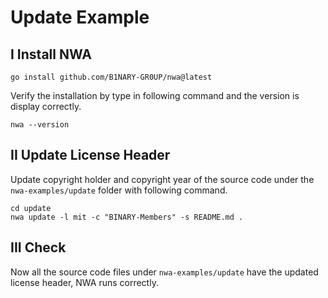 # Update Example

## I Install NWA

```shell
go install github.com/B1NARY-GR0UP/nwa@latest
```

Verify the installation by type in following command and the version is display correctly.

```shell
nwa --version
```

## II Update License Header

Update copyright holder and copyright year of the source code under the `nwa-examples/update` folder with following command.

```shell
cd update
nwa update -l mit -c "BINARY-Members" -s README.md .
```

## III Check

Now all the source code files under `nwa-examples/update` have the updated license header, NWA runs correctly.
